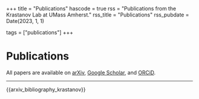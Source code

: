 +++
title = "Publications"
hascode = true
rss = "Publications from the Krastanov Lab at UMass Amherst."
rss_title = "Publications"
rss_pubdate = Date(2023, 1, 1)

tags = ["publications"]
+++

# Publications

All papers are available on [arXiv](https://arxiv.org/a/krastanov_s_1.html), [Google Scholar](https://scholar.google.com/citations?user=-Bkhg-gAAAAJ&hl=en), and [ORCiD](https://orcid.org/0000-0001-5550-5258).

---

{{arxiv_bibliography_krastanov}}

<!--TODO fix math rendering-->

<!--TODO all talks-->